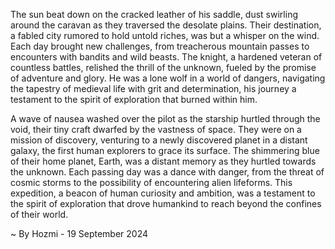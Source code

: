 
The sun beat down on the cracked leather of his saddle, dust swirling around the caravan as they traversed the desolate plains. Their destination, a fabled city rumored to hold untold riches, was but a whisper on the wind. Each day brought new challenges, from treacherous mountain passes to encounters with bandits and wild beasts. The knight, a hardened veteran of countless battles, relished the thrill of the unknown, fueled by the promise of adventure and glory. He was a lone wolf in a world of dangers, navigating the tapestry of medieval life with grit and determination, his journey a testament to the spirit of exploration that burned within him.

A wave of nausea washed over the pilot as the starship hurtled through the void, their tiny craft dwarfed by the vastness of space. They were on a mission of discovery, venturing to a newly discovered planet in a distant galaxy, the first human explorers to grace its surface. The shimmering blue of their home planet, Earth, was a distant memory as they hurtled towards the unknown. Each passing day was a dance with danger, from the threat of cosmic storms to the possibility of encountering alien lifeforms. This expedition, a beacon of human curiosity and ambition, was a testament to the spirit of exploration that drove humankind to reach beyond the confines of their world. 

~ By Hozmi - 19 September 2024
